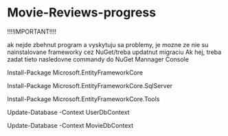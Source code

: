 # Movie-Reviews-progress

!!!!IMPORTANT!!!!

ak nejde zbehnut program a vyskytuju sa problemy, je mozne ze nie su nainstalovane frameworky cez NuGet/treba updatnut migraciu
Ak hej, treba zadat tieto nasledovne commandy do NuGet Mannager Console 

Install-Package Microsoft.EntityFrameworkCore

Install-Package Microsoft.EntityFrameworkCore.SqlServer

Install-Package Microsoft.EntityFrameworkCore.Tools

Update-Database -Context UserDbContext

Update-Database -Context MovieDbContext

